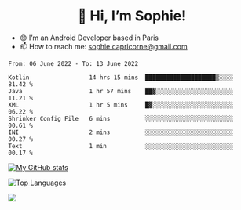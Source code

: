 <h1 align="center"> 👋 Hi, I’m Sophie! </h1>  

- 😊 I’m an Android Developer based in Paris
- 📫 How to reach me: sophie.capricorne@gmail.com


<!--START_SECTION:waka-->

```text
From: 06 June 2022 - To: 13 June 2022

Kotlin                 14 hrs 15 mins  ████████████████████▒░░░░   81.42 %
Java                   1 hr 57 mins    ██▓░░░░░░░░░░░░░░░░░░░░░░   11.21 %
XML                    1 hr 5 mins     █▓░░░░░░░░░░░░░░░░░░░░░░░   06.22 %
Shrinker Config File   6 mins          ░░░░░░░░░░░░░░░░░░░░░░░░░   00.61 %
INI                    2 mins          ░░░░░░░░░░░░░░░░░░░░░░░░░   00.27 %
Text                   1 min           ░░░░░░░░░░░░░░░░░░░░░░░░░   00.17 %
```

<!--END_SECTION:waka-->

[![My GitHub stats](https://github-readme-stats.vercel.app/api?username=sophicapri&show_icons=true&theme=buefy)](https://github.com/anuraghazra/github-readme-stats)

[![Top Languages](https://github-readme-stats.vercel.app/api/top-langs/?username=sophicapri&langs_count=2&layout=compact)](https://github.com/anuraghazra/github-readme-stats)

![](https://github-readme-streak-stats.herokuapp.com/?user=sophicapri)
